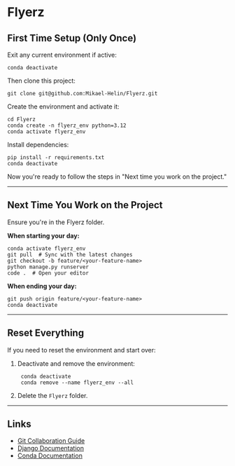 # Flyerz

## First Time Setup (Only Once)

Exit any current environment if active:

    conda deactivate

Then clone this project:

    git clone git@github.com:Mikael-Helin/Flyerz.git

Create the environment and activate it:

    cd Flyerz
    conda create -n flyerz_env python=3.12
    conda activate flyerz_env

Install dependencies:

    pip install -r requirements.txt
    conda deactivate

Now you're ready to follow the steps in "Next time you work on the project."

---

## Next Time You Work on the Project

Ensure you're in the Flyerz folder.

**When starting your day:**

    conda activate flyerz_env
    git pull  # Sync with the latest changes
    git checkout -b feature/<your-feature-name>
    python manage.py runserver
    code .  # Open your editor

**When ending your day:**

    git push origin feature/<your-feature-name>
    conda deactivate

---

## Reset Everything

If you need to reset the environment and start over:

1. Deactivate and remove the environment:

        conda deactivate
        conda remove --name flyerz_env --all

2. Delete the `Flyerz` folder.

---

## Links

- [Git Collaboration Guide](https://github.com/NikolettaGr/Git-Collaborative)
- [Django Documentation](https://docs.djangoproject.com)
- [Conda Documentation](https://docs.conda.io/en/latest/)
